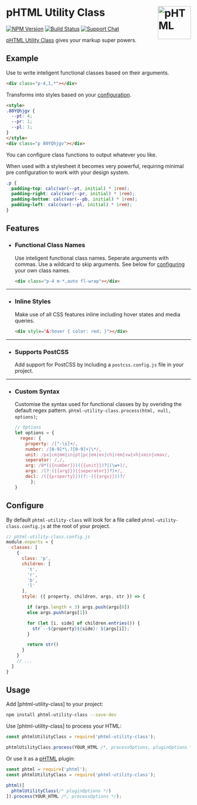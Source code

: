 # pHTML Utility Class [<img src="https://phtml.io/logo.svg" alt="pHTML" width="90" height="90" align="right">][phtml]

[![NPM Version][npm-img]][npm-url]
[![Build Status][cli-img]][cli-url]
[![Support Chat][git-img]][git-url]

[pHTML Utility Class] gives your markup super powers.

## Example

Use to write inteligent functional classes based on their arguments.

```html
<div class="p-4,1,*"></div>
```

Transforms into styles based on your [configuration](#configuration).

```html
<style>
.80YQhjgv {
  --pt: 4;
  --pr: 1;
  --pl: 1;
}
</style>
<div class="p 80YQhjgv"></div>
```
You can configure class functions to output whatever you like.

When used with a stylesheet it becomes very powerful, requiring minimal pre configuration to work with your design system.

```css
.p {
  padding-top: calc(var(--pt, initial) * 1rem);
  padding-right: calc(var(--pr, initial) * 1rem);
  padding-bottom: calc(var(--pb, initial) * 1rem);
  padding-left: calc(var(--pl, initial) * 1rem);
}
```

## Features

- ### Functional Class Names

  Use inteligent functional class names. Seperate arguments with commas. Use a wildcard to skip arguments. See below for [configuring](#configure) your own class names.

  ```html
  <div class="p-4 m-*,auto fl-wrap"></div>
  ```
<!-- ---

- ### Pseudo Classes and Media Queries <mark>(planned)</mark>

  Configure support for pseduo classes and media queries.

  ```html
  <div class="h?c-red p-[1,2],4 h?w-1/2"></div>
  ``` -->
---

- ### Inline Styles

  Make use of all CSS features inline including hover states and media queries.

  ```html
  <div style="&:hover { color: red; }"></div>
  ```

---

- ### Supports PostCSS

  Add support for PostCSS by including a `postcss.config.js` file in your project.

---

- ### Custom Syntax

  Customise the syntax used for functional classes by by overiding the default regex pattern. `phtml-utility-class.process(html, null, options)`;

  ```js
  // Options
  let options = {
    regex: {
      property: /[^-\s]+/,
      number: /[0-9]*\.?[0-9]+|\*/,
      unit: /px|cm|mm|in|pt|pc|em|ex|ch|rem|vw|vh|vmin|vmax/,
      seperator: /,/,
      arg: /0*({{number}})({{unit}})?|(\w+)/,
      args: /(?:({{arg}}){{seperator}}?)+/,
      decl: /({{property}})(?:-({{args}}))?/
		};
  }
  ```

## Configure

By default `phtml-utility-class` will look for a file called `phtml-utility-class.config.js` at the root of your project.

```js
// phtml-utility-class.config.js
module.exports = {
  classes: [
    {
      class: 'p',
      children: [
        't',
        'r',
        'b',
        'l'
      ],
      style: ({ property, children, args, str }) => {

        if (args.length < 3) args.push(args[0])
        else args.push(args[1])

        for (let [i, side] of children.entries()) {
          str`--${property}${side}: ${args[i]};`
        }

        return str()
      }
    }
    // ...
  ]
}
```

## Usage

Add [phtml-utility-class] to your project:

```bash
npm install phtml-utility-class --save-dev
```

Use [phtml-utility-class] to process your HTML:

```js
const phtmlUtilityClass = require('phtml-utility-class');

phtmlUtilityClass.process(YOUR_HTML /*, processOptions, pluginOptions */);
```

Or use it as a [pHTML] plugin:

```js
const phtml = require('phtml');
const phtmlUtilityClass = require('phtml-utility-class');

phtml([
  phtmlUtilityClass(/* pluginOptions */)
]).process(YOUR_HTML /*, processOptions */);
```

[cli-img]: https://img.shields.io/travis/limitlessloop/phtml-utility-class.svg
[cli-url]: https://travis-ci.org/limitlessloop/phtml-utility-class
[git-img]: https://img.shields.io/badge/support-chat-blue.svg
[git-url]: https://gitter.im/phtmlorg/phtml
[npm-img]: https://img.shields.io/npm/v/phtml-utility-class.svg
[npm-url]: https://www.npmjs.com/package/phtml-utility-class

[pHTML]: https://github.com/phtmlorg/phtml
[pHTML Utility Class]: https://github.com/limitlessloop/phtml-utility-class
